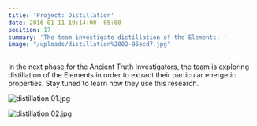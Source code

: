 ```yaml
---
title: 'Project: Distillation'
date: 2016-01-11 19:14:00 -05:00
position: 17
summary: 'The team investigate distillation of the Elements. '
image: "/uploads/distillation%2002-96ecd7.jpg"
---
```


In the next phase for the Ancient Truth Investigators, the team is exploring distillation of the Elements in order to extract their particular energetic properties. Stay tuned to learn how they use this research.

![distillation 01.jpg](/uploads/distillation%2001.jpg)

![distillation 02.jpg](/uploads/distillation%2002.jpg)